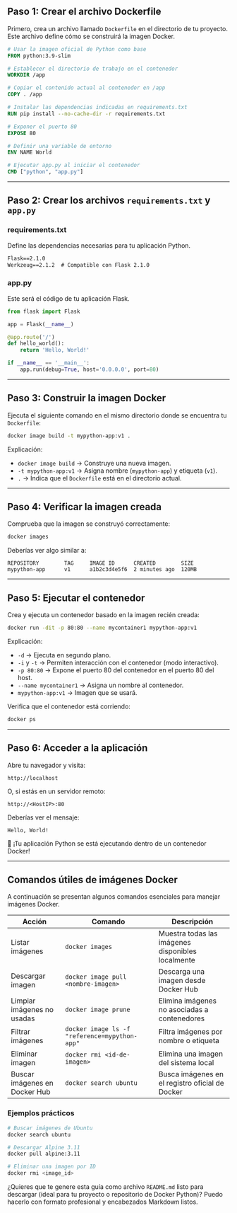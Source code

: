 
## Paso 1: Crear el archivo Dockerfile

Primero, crea un archivo llamado `Dockerfile` en el directorio de tu proyecto. Este archivo define cómo se construirá la imagen Docker.

```dockerfile
# Usar la imagen oficial de Python como base
FROM python:3.9-slim

# Establecer el directorio de trabajo en el contenedor
WORKDIR /app

# Copiar el contenido actual al contenedor en /app
COPY . /app

# Instalar las dependencias indicadas en requirements.txt
RUN pip install --no-cache-dir -r requirements.txt

# Exponer el puerto 80
EXPOSE 80

# Definir una variable de entorno
ENV NAME World

# Ejecutar app.py al iniciar el contenedor
CMD ["python", "app.py"]
```

---

## Paso 2: Crear los archivos `requirements.txt` y `app.py`

### requirements.txt

Define las dependencias necesarias para tu aplicación Python.

```txt
Flask==2.1.0
Werkzeug==2.1.2  # Compatible con Flask 2.1.0
```

###  app.py

Este será el código de tu aplicación Flask.

```python
from flask import Flask

app = Flask(__name__)

@app.route('/')
def hello_world():
    return 'Hello, World!'

if __name__ == '__main__':
    app.run(debug=True, host='0.0.0.0', port=80)
```

---

## Paso 3: Construir la imagen Docker

Ejecuta el siguiente comando en el mismo directorio donde se encuentra tu `Dockerfile`:

```bash
docker image build -t mypython-app:v1 .
```

Explicación:

* `docker image build` → Construye una nueva imagen.
* `-t mypython-app:v1` → Asigna nombre (`mypython-app`) y etiqueta (`v1`).
* `.` → Indica que el `Dockerfile` está en el directorio actual.

---

## Paso 4: Verificar la imagen creada

Comprueba que la imagen se construyó correctamente:

```bash
docker images
```

Deberías ver algo similar a:

```
REPOSITORY        TAG     IMAGE ID      CREATED        SIZE
mypython-app      v1      a1b2c3d4e5f6  2 minutes ago  120MB
```

---

## Paso 5: Ejecutar el contenedor

Crea y ejecuta un contenedor basado en la imagen recién creada:

```bash
docker run -dit -p 80:80 --name mycontainer1 mypython-app:v1
```

Explicación:

* `-d` → Ejecuta en segundo plano.
* `-i` y `-t` → Permiten interacción con el contenedor (modo interactivo).
* `-p 80:80` → Expone el puerto 80 del contenedor en el puerto 80 del host.
* `--name mycontainer1` → Asigna un nombre al contenedor.
* `mypython-app:v1` → Imagen que se usará.

Verifica que el contenedor está corriendo:

```bash
docker ps
```

---

## Paso 6: Acceder a la aplicación

Abre tu navegador y visita:

```
http://localhost
```

O, si estás en un servidor remoto:

```
http://<HostIP>:80
```

Deberías ver el mensaje:

```
Hello, World!
```

🎉 ¡Tu aplicación Python se está ejecutando dentro de un contenedor Docker!

---

## Comandos útiles de imágenes Docker

A continuación se presentan algunos comandos esenciales para manejar imágenes Docker.

| Acción                           | Comando                                       | Descripción                                       |
| -------------------------------- | --------------------------------------------- | ------------------------------------------------- |
| Listar imágenes               | `docker images`                               | Muestra todas las imágenes disponibles localmente |
| Descargar imagen              | `docker image pull <nombre-imagen>`           | Descarga una imagen desde Docker Hub              |
| Limpiar imágenes no usadas    | `docker image prune`                          | Elimina imágenes no asociadas a contenedores      |
| Filtrar imágenes              | `docker image ls -f "reference=mypython-app"` | Filtra imágenes por nombre o etiqueta             |
| Eliminar imagen                | `docker rmi <id-de-imagen>`                   | Elimina una imagen del sistema local              |
| Buscar imágenes en Docker Hub | `docker search ubuntu`                        | Busca imágenes en el registro oficial de Docker   |

### Ejemplos prácticos

```bash
# Buscar imágenes de Ubuntu
docker search ubuntu

# Descargar Alpine 3.11
docker pull alpine:3.11

# Eliminar una imagen por ID
docker rmi <image_id>
```


¿Quieres que te genere esta guía como archivo `README.md` listo para descargar (ideal para tu proyecto o repositorio de Docker Python)? Puedo hacerlo con formato profesional y encabezados Markdown listos.
